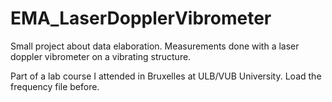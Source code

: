 # EMA_LaserDopplerVibrometer
Small project about data elaboration. Measurements done with a laser doppler vibrometer on a vibrating structure.

Part of a lab course I attended in Bruxelles at ULB/VUB University. Load the frequency file before.
